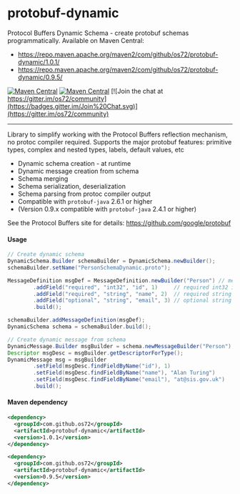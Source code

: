 protobuf-dynamic
================

Protocol Buffers Dynamic Schema - create protobuf schemas programmatically.
Available on Maven Central:
* https://repo.maven.apache.org/maven2/com/github/os72/protobuf-dynamic/1.0.1/
* https://repo.maven.apache.org/maven2/com/github/os72/protobuf-dynamic/0.9.5/

[![Maven Central](https://img.shields.io/badge/maven%20central-1.0.1-brightgreen.svg)](http://search.maven.org/#artifactdetails|com.github.os72|protobuf-dynamic|1.0.1|)
[![Maven Central](https://img.shields.io/badge/maven%20central-0.9.5-brightgreen.svg)](http://search.maven.org/#artifactdetails|com.github.os72|protobuf-dynamic|0.9.5|)
[![Join the chat at https://gitter.im/os72/community](https://badges.gitter.im/Join%20Chat.svg)](https://gitter.im/os72/community)

---

Library to simplify working with the Protocol Buffers reflection mechanism, no protoc compiler required.
Supports the major protobuf features: primitive types, complex and nested types, labels, default values, etc
* Dynamic schema creation - at runtime
* Dynamic message creation from schema
* Schema merging
* Schema serialization, deserialization
* Schema parsing from protoc compiler output
* Compatible with `protobuf-java` 2.6.1 or higher
* (Version 0.9.x compatible with `protobuf-java` 2.4.1 or higher)

See the Protocol Buffers site for details: https://github.com/google/protobuf

#### Usage
```java
// Create dynamic schema
DynamicSchema.Builder schemaBuilder = DynamicSchema.newBuilder();
schemaBuilder.setName("PersonSchemaDynamic.proto");

MessageDefinition msgDef = MessageDefinition.newBuilder("Person") // message Person
		.addField("required", "int32", "id", 1)		// required int32 id = 1
		.addField("required", "string", "name", 2)	// required string name = 2
		.addField("optional", "string", "email", 3)	// optional string email = 3
		.build();

schemaBuilder.addMessageDefinition(msgDef);
DynamicSchema schema = schemaBuilder.build();

// Create dynamic message from schema
DynamicMessage.Builder msgBuilder = schema.newMessageBuilder("Person");
Descriptor msgDesc = msgBuilder.getDescriptorForType();
DynamicMessage msg = msgBuilder
		.setField(msgDesc.findFieldByName("id"), 1)
		.setField(msgDesc.findFieldByName("name"), "Alan Turing")
		.setField(msgDesc.findFieldByName("email"), "at@sis.gov.uk")
		.build();
```

#### Maven dependency
```xml
<dependency>
  <groupId>com.github.os72</groupId>
  <artifactId>protobuf-dynamic</artifactId>
  <version>1.0.1</version>
</dependency>
```
```xml
<dependency>
  <groupId>com.github.os72</groupId>
  <artifactId>protobuf-dynamic</artifactId>
  <version>0.9.5</version>
</dependency>
```

